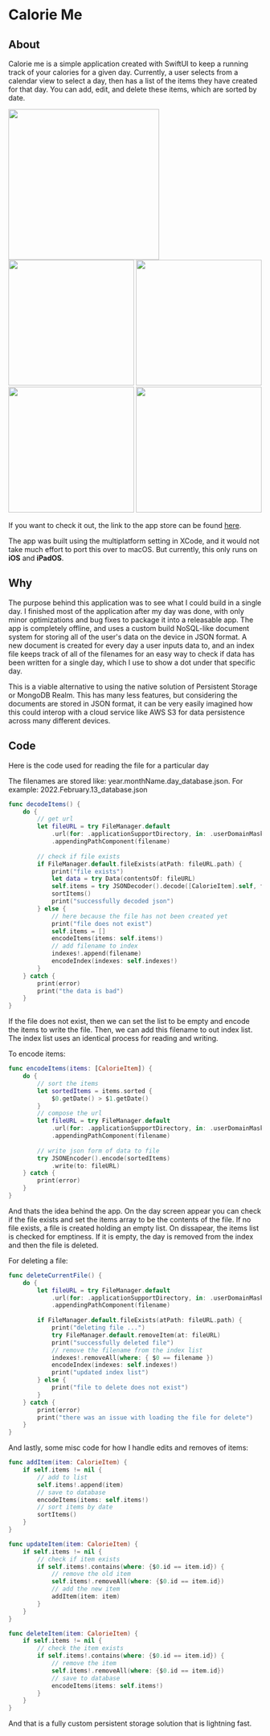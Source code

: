 # Calorie Me

## About

Calorie me is a simple application created with SwiftUI to keep a running track of your calories for a given day. Currently, a user selects from a calendar view to select a day, then has a list of the items they have created for that day. You can add, edit, and delete these items, which are sorted by date.

<img src="https://github.com/jake-landersweb/calorie_me/blob/main/assets/AppIcons/appstore.png" width=300px>
<img src="https://github.com/jake-landersweb/calorie_me/blob/main/assets/iphone_home.jpeg" width=250px>
<img src="https://github.com/jake-landersweb/calorie_me/blob/main/assets/iphone_day.jpeg" width=250px>
<img src="https://github.com/jake-landersweb/calorie_me/blob/main/assets/iphone_create.jpeg" width=250px>
<img src="https://github.com/jake-landersweb/calorie_me/blob/main/assets/iphone_edit.jpeg" width=250px>

If you want to check it out, the link to the app store can be found [here](https://apps.apple.com/us/app/calorie-me/id1608922326).

The app was built using the multiplatform setting in XCode, and it would not take much effort to port this over to macOS. But currently, this only runs on **iOS** and **iPadOS**. 

## Why

The purpose behind this application was to see what I could build in a single day. I finished most of the application after my day was done, with only minor optimizations and bug fixes to package it into a releasable app. The app is completely offline, and uses a custom build NoSQL-like document system for storing all of the user's data on the device in JSON format. A new document is created for every day a user inputs data to, and an index file keeps track of all of the filenames for an easy way to check if data has been written for a single day, which I use to show a dot under that specific day.

This is a viable alternative to using the native solution of Persistent Storage or MongoDB Realm. This has many less features, but considering the documents are stored in JSON format, it can be very easily imagined how this could interop with a cloud service like AWS S3 for data persistence across many different devices.

## Code

Here is the code used for reading the file for a particular day

The filenames are stored like: year.monthName.day_database.json. For example: 2022.February.13_database.json

```swift
func decodeItems() {
    do {
        // get url
        let fileURL = try FileManager.default
            .url(for: .applicationSupportDirectory, in: .userDomainMask, appropriateFor: nil, create: true)
            .appendingPathComponent(filename)
        
        // check if file exists
        if FileManager.default.fileExists(atPath: fileURL.path) {
            print("file exists")
            let data = try Data(contentsOf: fileURL)
            self.items = try JSONDecoder().decode([CalorieItem].self, from: data)
            sortItems()
            print("successfully decoded json")
        } else {
            // here because the file has not been created yet
            print("file does not exist")
            self.items = []
            encodeItems(items: self.items!)
            // add filename to index
            indexes!.append(filename)
            encodeIndex(indexes: self.indexes!)
        }
    } catch {
        print(error)
        print("the data is bad")
    }
}
```

If the file does not exist, then we can set the list to be empty and encode the items to write the file. Then, we can add this filename to out index list. The index list uses an identical process for reading and writing.

To encode items:

```swift
func encodeItems(items: [CalorieItem]) {
    do {
        // sort the items
        let sortedItems = items.sorted {
            $0.getDate() > $1.getDate()
        }
        // compose the url
        let fileURL = try FileManager.default
            .url(for: .applicationSupportDirectory, in: .userDomainMask, appropriateFor: nil, create: true)
            .appendingPathComponent(filename)
        
        // write json form of data to file
        try JSONEncoder().encode(sortedItems)
            .write(to: fileURL)
    } catch {
        print(error)
    }
}
```

And thats the idea behind the app. On the day screen appear you can check if the file exists and set the items array to be the contents of the file. If no file exists, a file is created holding an empty list. On dissapear, the items list is checked for emptiness. If it is empty, the day is removed from the index and then the file is deleted.

For deleting a file:
```swift
func deleteCurrentFile() {
    do {
        let fileURL = try FileManager.default
            .url(for: .applicationSupportDirectory, in: .userDomainMask, appropriateFor: nil, create: true)
            .appendingPathComponent(filename)
        
        if FileManager.default.fileExists(atPath: fileURL.path) {
            print("deleting file ...")
            try FileManager.default.removeItem(at: fileURL)
            print("successfully deleted file")
            // remove the filename from the index list
            indexes!.removeAll(where: { $0 == filename })
            encodeIndex(indexes: self.indexes!)
            print("updated index list")
        } else {
            print("file to delete does not exist")
        }
    } catch {
        print(error)
        print("there was an issue with loading the file for delete")
    }
}
```

And lastly, some misc code for how I handle edits and removes of items:
```swift
func addItem(item: CalorieItem) {
    if self.items != nil {
        // add to list
        self.items!.append(item)
        // save to database
        encodeItems(items: self.items!)
        // sort items by date
        sortItems()
    }
}

func updateItem(item: CalorieItem) {
    if self.items != nil {
        // check if item exists
        if self.items!.contains(where: {$0.id == item.id}) {
            // remove the old item
            self.items!.removeAll(where: {$0.id == item.id})
            // add the new item
            addItem(item: item)
        }
    }
}

func deleteItem(item: CalorieItem) {
    if self.items != nil {
        // check the item exists
        if self.items!.contains(where: {$0.id == item.id}) {
            // remove the item
            self.items!.removeAll(where: {$0.id == item.id})
            // save to database
            encodeItems(items: self.items!)
        }
    }
}
```

And that is a fully custom persistent storage solution that is lightning fast.